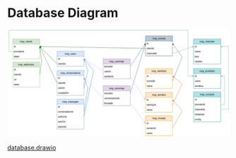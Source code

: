 # Database Diagram

![Database Diagram](./database.png 'Diagram')

[database.drawio](./database.drawio)

